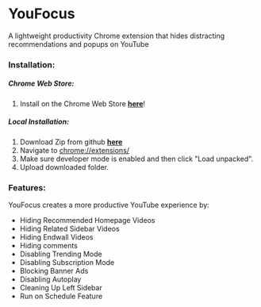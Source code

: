 # YouFocus

A lightweight productivity Chrome extension that hides distracting recommendations and popups on YouTube

### Installation: 
##### Chrome Web Store: 
1. Install on the Chrome Web Store [**here**](https://chromewebstore.google.com/detail/youfocus-hide-youtube-dis/kbcdmkcnmpolhhhpeohepljeccihfngl)!

##### Local Installation:
1. Download Zip from github [**here**](https://github.com/leo3friedman/you-focus/archive/refs/heads/main.zip)
2. Navigate to [chrome://extensions/](chrome://extensions/)
3. Make sure developer mode is enabled and then click "Load unpacked".
4. Upload downloaded folder. 

### Features:
YouFocus creates a more productive YouTube experience by: 
- Hiding Recommended Homepage Videos
- Hiding Related Sidebar Videos
- Hiding Endwall Videos
- Hiding comments
- Disabling Trending Mode 
- Disabling Subscription Mode
- Blocking Banner Ads
- Disabling Autoplay
- Cleaning Up Left Sidebar
- Run on Schedule Feature

